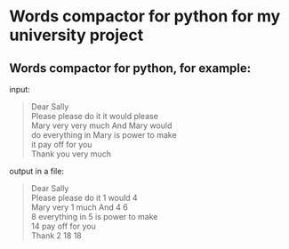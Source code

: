 # Words compactor for python for my university project
## Words compactor for python, for example:  
input:  
>Dear Sally    
Please please do it it would please  
Mary very very much And Mary would  
do everything in Mary is power to make  
it pay off for you  
Thank you very much  

output in a file:    
>Dear Sally    
Please please do it 1 would 4   
Mary very 1 much And 4 6   
8 everything in 5 is power to make   
14 pay off for you   
Thank 2 18 18   
